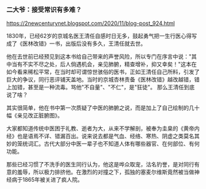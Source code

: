 ### 二大爷：接受常识有多难？
https://2newcenturynet.blogspot.com/2020/11/blog-post_924.html

1830年，已经62岁的京城名医王清任自感时日无多，鼓起勇气把一生行医心得写成了《医林改错》一书，出版后没有多久，王清任就去世。

他在去世前已经预见到这本书给自己带来的声誉风险，所以专门在序言中说："其中当有不实不尽之处，后人倘遇机会，亲见肺腑，精查增补，抑又幸矣！"这本在如今看来稀松平常，在当时却可谓惊世骇俗的医书，正如王清任自己所料，引发了巨大的争议，同行恶评铺天盖地。当时的京城杏林责备《医林改错》越改越错，错上加错，甚至是一种流毒。骂他"不自量"、"不仁"，是"狂徒"。
那么王清任到底说了啥？

其实很简单，他在书中第一次质疑了中医的肺腑之说，而是加上了自己绘制的几十幅《亲见改正脏腑图》。

大家都知道传统中医困于礼教、逝者为大，从来不学解剖，被奉为圭臬的《黄帝内经》也是语焉不详、错漏百出。说来说去都是气血、经络、寒热、阴虚之类莫名其妙的笼统词汇。古代大部分中医一辈子也不知道人体有哪些器官、在何部位、有何功能。

那些已经习惯了不洗手的医生同行认为，他这是哗众取宠，沽名钓誉，是对同行有意的羞辱，所以极力排挤他。在激烈的对撞之下，孤独的塞麦尔维斯竟然被当做神经病于1865年被关进了疯人院。
